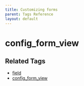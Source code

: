 ```yaml
---
title: Customizing forms
parent: Tags Reference
layout: default
---
```


# config_form_view



## Related Tags

* [field](./field.html)
* [config_form_view](./config_form_view.html)
